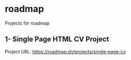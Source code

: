 # roadmap
Projects for roadmap

## 1- Single Page HTML CV Project  
Project URL: https://roadmap.sh/projects/single-page-cv  
